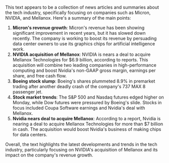 This text appears to be a collection of news articles and summaries about the tech industry, specifically focusing on companies such as Micron, NVIDIA, and Mellanox. Here's a summary of the main points:

1. **Micron's revenue growth**: Micron's revenue has been showing significant improvement in recent years, but it has slowed down recently. The company is working to boost its revenue by persuading data center owners to use its graphics chips for artificial intelligence work.
2. **NVIDIA acquisition of Mellanox**: NVIDIA is nears a deal to acquire Mellanox Technologies for $6.9 billion, according to reports. This acquisition will combine two leading companies in high-performance computing and boost Nvidia's non-GAAP gross margin, earnings per share, and free cash flow.
3. **Boeing stock slump**: Boeing's shares plummeted 8.9% in premarket trading after another deadly crash of the company's 737 MAX 8 passenger jet.
4. **Stock market trends**: The S&P 500 and Nasdaq futures edged higher on Monday, while Dow futures were pressured by Boeing's slide. Stocks in focus included Coupa Software earnings and Nvidia's deal with Mellanox.
5. **Nvidia nears deal to acquire Mellanox**: According to a report, Nvidia is nearing a deal to acquire Mellanox Technologies for more than $7 billion in cash. The acquisition would boost Nvidia's business of making chips for data centers.

Overall, the text highlights the latest developments and trends in the tech industry, particularly focusing on NVIDIA's acquisition of Mellanox and its impact on the company's revenue growth.